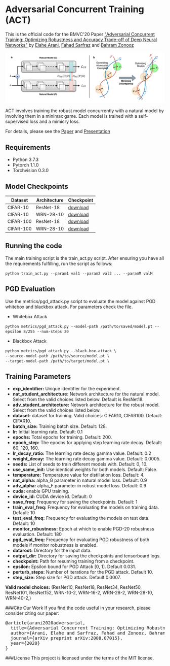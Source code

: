 # Adversarial Concurrent Training (ACT)

This is the official code for the BMVC'20 Paper ["Adversarial Concurrent Training: Optimizing Robustness and Accuracy Trade-off of Deep Neural Networks"](https://arxiv.org/abs/2008.07015) by 
[Elahe Arani](https://www.researchgate.net/profile/Elahe-Arani), [Fahad Sarfraz](https://scholar.google.com/citations?user=Zhx_sM4AAAAJ&hl=en) and [Bahram Zonooz](https://scholar.google.com/citations?hl=en&user=FZmIlY8AAAAJ)


![alt text](images/ACT_DNA.png "ACT")

ACT involves training the robust model concurrently with a natural model by involving them in a minimax game.
Each model is trained with a self-supervised loss and a mimicry loss. 

For details, please see the
[Paper](https://www.bmvc2020-conference.com/conference/papers/paper_0859.html)
and [Presentation](https://www.youtube.com/watch?v=P-DYr1IMcAk&ab_channel=NeurAI) 


## Requirements
* Python 3.7.3
* Pytorch 1.1.0
* Torchvision 0.3.0

## Model Checkpoints

| Dataset   	| Architecture 	| Checkpoint 	|
|-----------	|--------------	|------------	|
| CIFAR-10  	| ResNet-18    	| [download](https://drive.google.com/file/d/1Br-JWvTas6kHIfgPsnoypyr5FmDHrCEU/view?usp=sharing)   	|
| CIFAR-10  	| WRN-28-10    	| [download](https://drive.google.com/file/d/15EA3sENgjNCdCJAZGnKxES2AH2lf53Jh/view?usp=sharing)   	|
| CIFAR-100 	| ResNet-18    	| [download](https://drive.google.com/file/d/1AkL2Bb-4jxAERqfgKQ_k3OWv_kbhD0MW/view?usp=sharing)   	|
| CIFAR-100 	| WRN-28-10    	| [download](https://drive.google.com/file/d/1pkF2rc5hGKbqqE4grlQlnqV0eImGtUom/view?usp=sharing)   	|


## Running the code

The main training script is the train_act.py script.  After ensuring you have all
the requirements fulfilling, run the script as follows:

```
python train_act.py --param1 val1 --param2 val2 ... --paramM valM
```

## PGD Evaluation

Use the metrics/pgd_attack.py script to evaluate the model against PGD whitebox and blackbox attack. 
For parameters check the file.

* Whitebox Attack
```
python metrics/pgd_attack.py --model-path /path/to/saved/model.pt --epsilon 8/255 --num-steps 20 
```

* Blackbox Attack
```
python metrics/pgd_attack.py --black-box-attack \ 
--source-model-path /path/to/source/model.pt \
--target-model-path /path/to/target/model.pt \
```


## Training Parameters
* **exp_identifier:** Unique identifier for the experiment.
* **nat_student_architecture:** Network architecture for the natural model. Select from the valid choices listed below.
Default is ResNet18.
* **adv_student_architecture:** Network architecture for the robust model. Select from the valid choices listed below.
* **dataset:** dataset for training. Valid choices: CIFAR10, CIFAR100. Default: CIFAR10.
* **batch_size:** Training batch size. Default: 128.
* **lr:** Initial learning rate. Default: 0.1
* **epochs:** Total epochs for training. Default: 200.
* **epoch_step:** The epochs for applying step learning rate decay. Default: 60, 120, 160.
* **lr_decay_ratio:** The learning rate decay gamma value. Default: 0.2
* **weight_decay:** The learning rate decay gamma value. Default: 0.0005.
* **seeds:** List of seeds to train different models with. Default: 0, 10.
* **use_same_init:** Use identical weights for both models. Default: False.
* **temperature:** Temperature value for distillation loss. Default: 4.
* **nat_alpha:** alpha_G parameter in natural model loss. Default: 0.9
* **adv_alpha:** alpha_F parameter in robust model loss. Default: 0.9
* **cuda:** enable GPU training.
* **device_id:** CUDA device id. Default: 0
* **save_freq:** Frequency for saving the checkpoints. Default: 1
* **train_eval_freq:** Frequency for evaluating the models on training data. Default: 10
* **test_eval_freq:** Frequency for evaluating the models on test data. Default: 10
* **monitor_robustness:** Epoch at which to enable PGD-20 robustness evaluation. Default: 180
* **pgd_eval_freq:** Frequency for evaluating PGD robustness of both models if monitor robustness 
is enabled.
* **dataroot:** Directory for the input data.
* **output_dir:** Directory for saving the checkpoints and tensorboard logs.
* **checkpoint:** Path for resuming training from a checkpoint.
* **epsilon:** Epsilon bound for PGD Attack [0, 1]. Default 0.031.
* **perturb_steps:** Number of iterations for the PGD attack. Default 10.
* **step_size:** Step size for PGD attack. Default 0.0007.

**Valid model choices:** (ResNet10, ResNet18, ResNet34, ResNet50, ResNet101, ResNet152, WRN-10-2, WRN-16-2, WRN-28-2, WRN-28-10, WRN-40-2,)

###Cite Our Work
If you find the code useful in your research, please consider citing our paper:

<pre>
@article{arani2020adversarial,
  title={Adversarial Concurrent Training: Optimizing Robustness and Accuracy Trade-off of Deep Neural Networks},
  author={Arani, Elahe and Sarfraz, Fahad and Zonooz, Bahram},
  journal={arXiv preprint arXiv:2008.07015},
  year={2020}
}
</pre>

###License
This project is licensed under the terms of the MIT license.
